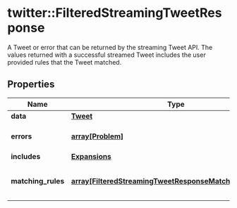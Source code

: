 # twitter::FilteredStreamingTweetResponse

A Tweet or error that can be returned by the streaming Tweet API. The values returned with a successful streamed Tweet includes the user provided rules that the Tweet matched.

## Properties
Name | Type | Description | Notes
------------ | ------------- | ------------- | -------------
**data** | [**Tweet**](Tweet.md) |  | [optional] 
**errors** | [**array[Problem]**](Problem.md) |  | [optional] [Min. items: 1] 
**includes** | [**Expansions**](Expansions.md) |  | [optional] 
**matching_rules** | [**array[FilteredStreamingTweetResponseMatchingRulesInner]**](FilteredStreamingTweetResponse_matching_rules_inner.md) | The list of rules which matched the Tweet | [optional] 


